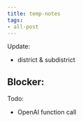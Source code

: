 ```yaml
---
title: temp-notes
tags:
- all-post
---
```


Update:
- district & subdistrict

Blocker:
- 

Todo:
- OpenAI function call
